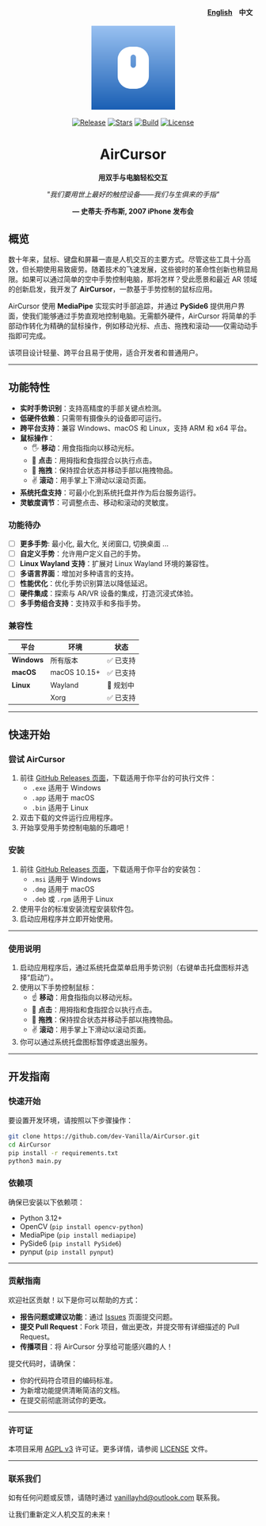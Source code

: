 <h4 align="right"> 
<a href="README.md">English</a> 
<span href="README_zh_CN.md" 
style="margin: 0 10px;" >中文</span> 
</h4>

<p align="center">
    <img src="./resources/imgs/icon.svg" width=169/>
</p>  

<p align="center">
    <a href="https://github.com/dev-Vanilla/AirCursor/releases"><img src="https://img.shields.io/github/v/release/dev-Vanilla/AirCursor?style=flat-square&logo=github" alt="Release"></a>
    <a href="https://github.com/dev-Vanilla/AirCursor/stargazers"><img src="https://img.shields.io/github/stars/dev-Vanilla/AirCursor?style=flat-square&logo=github" alt="Stars"></a>
    <a href="https://github.com/dev-Vanilla/AirCursor/actions/workflows/build.yaml"><img src="https://img.shields.io/github/actions/workflow/status/dev-Vanilla/AirCursor/build.yaml?style=flat-square&logo=github" alt="Build"></a>
    <a href="https://github.com/dev-Vanilla/AirCursor/blob/main/LICENSE"><img src="https://img.shields.io/github/license/dev-Vanilla/AirCursor?style=flat-square&logo=github" alt="License"></a>
   </a>
</p>


<h1 align="center">AirCursor</h1>
<p align="center">
    <strong>用双手与电脑轻松交互</strong>
</p>

<p align="center"><em>"我们要用世上最好的触控设备——我们与生俱来的手指"</em></p>  
<p align="center"><strong>— 史蒂夫·乔布斯, 2007 iPhone 发布会</strong></p>


## 概览

数十年来，鼠标、键盘和屏幕一直是人机交互的主要方式。尽管这些工具十分高效，但长期使用易致疲劳。随着技术的飞速发展，这些彼时的革命性创新也稍显局限。如果可以通过简单的空中手势控制电脑，那将怎样？受此愿景和最近 AR 领域的创新启发，我开发了 **AirCursor**，一款基于手势控制的鼠标应用。

AirCursor 使用 **MediaPipe** 实现实时手部追踪，并通过 **PySide6** 提供用户界面，使我们能够通过手势直观地控制电脑。无需额外硬件，AirCursor 将简单的手部动作转化为精确的鼠标操作，例如移动光标、点击、拖拽和滚动——仅需动动手指即可完成。

该项目设计轻量、跨平台且易于使用，适合开发者和普通用户。

---

## 功能特性

- **实时手势识别**：支持高精度的手部关键点检测。
- **低硬件依赖**：只需带有摄像头的设备即可运行。
- **跨平台支持**：兼容 Windows、macOS 和 Linux，支持 ARM 和 x64 平台。
- **鼠标操作**：
  - 🖐️ **移动**：用食指指向以移动光标。
  - 🫵 **点击**：用拇指和食指捏合以执行点击。
  - 🤏 **拖拽**：保持捏合状态并移动手部以拖拽物品。
  - ✌️ **滚动**：用手掌上下滑动以滚动页面。
- **系统托盘支持**：可最小化到系统托盘并作为后台服务运行。
- **灵敏度调节**：可调整点击、移动和滚动的灵敏度。

### 功能待办


- [ ] **更多手势**: 最小化, 最大化, 关闭窗口, 切换桌面 ...
- [ ] **自定义手势**：允许用户定义自己的手势。
- [ ] **Linux Wayland 支持**：扩展对 Linux Wayland 环境的兼容性。
- [ ] **多语言界面**：增加对多种语言的支持。
- [ ] **性能优化**：优化手势识别算法以降低延迟。
- [ ] **硬件集成**：探索与 AR/VR 设备的集成，打造沉浸式体验。
- [ ] **多手势组合支持**：支持双手和多指手势。

### 兼容性

| 平台         | 环境          | 状态        |
|--------------|---------------|-------------|
| **Windows**  | 所有版本      | ✅ 已支持   |
| **macOS**    | macOS 10.15+  | ✅ 已支持   |
| **Linux**    | Wayland       | 🚧 规划中   |
|              | Xorg          | ✅ 已支持   |

---

## 快速开始

### 尝试 AirCursor
1. 前往 [GitHub Releases 页面](https://github.com/dev-Vanilla/AirCursor/releases)，下载适用于你平台的可执行文件：
   - `.exe` 适用于 Windows
   - `.app` 适用于 macOS
   - `.bin` 适用于 Linux
2. 双击下载的文件运行应用程序。
3. 开始享受用手势控制电脑的乐趣吧！

### 安装
1. 前往 [GitHub Releases 页面](https://github.com/dev-Vanilla/AirCursor/releases)，下载适用于你平台的安装包：
   - `.msi` 适用于 Windows
   - `.dmg` 适用于 macOS
   - `.deb` 或 `.rpm` 适用于 Linux
2. 使用平台的标准安装流程安装软件包。
3. 启动应用程序并立即开始使用。

---

### 使用说明

1. 启动应用程序后，通过系统托盘菜单启用手势识别（右键单击托盘图标并选择“启动”）。
2. 使用以下手势控制鼠标：
   - ☝️ **移动**：用食指指向以移动光标。
   - 🫵 **点击**：用拇指和食指捏合以执行点击。
   - 🤏 **拖拽**：保持捏合状态并移动手部以拖拽物品。
   - ✌️ **滚动**：用手掌上下滑动以滚动页面。
3. 你可以通过系统托盘图标暂停或退出服务。

---

## 开发指南

### 快速开始

要设置开发环境，请按照以下步骤操作：

```bash
git clone https://github.com/dev-Vanilla/AirCursor.git
cd AirCursor
pip install -r requirements.txt
python3 main.py
```

### 依赖项

确保已安装以下依赖项：
- Python 3.12+
- OpenCV (`pip install opencv-python`)
- MediaPipe (`pip install mediapipe`)
- PySide6 (`pip install PySide6`)
- pynput (`pip install pynput`)

---

### 贡献指南

欢迎社区贡献！以下是你可以帮助的方式：

- **报告问题或建议功能**：通过 [Issues](https://github.com/dev-Vanilla/AirCursor/issues) 页面提交问题。
- **提交 Pull Request**：Fork 项目，做出更改，并提交带有详细描述的 Pull Request。
- **传播项目**：将 AirCursor 分享给可能感兴趣的人！

提交代码时，请确保：
- 你的代码符合项目的编码标准。
- 为新增功能提供清晰简洁的文档。
- 在提交前彻底测试你的更改。

---

### 许可证

本项目采用 [AGPL v3](https://www.gnu.org/licenses/agpl-3.0.txt) 许可证。更多详情，请参阅 [LICENSE](LICENSE) 文件。

---

### 联系我们

如有任何问题或反馈，请随时通过 [vanillayhd@outlook.com](mailto:vanillayhd@outlook.com) 联系我。

让我们重新定义人机交互的未来！

